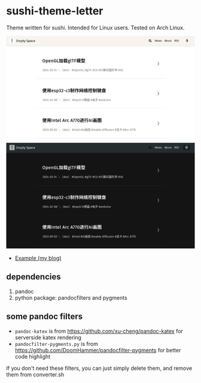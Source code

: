# sushi-theme-letter
Theme written for sushi. Intended for Linux users. Tested on Arch Linux.

![screenshot](_screenshot-light.png)
![screenshot](_screenshot-dark.png)

- [Example (my blog)](https://nth233.top)

## dependencies

1. pandoc
2. python package: pandocfilters and pygments

## some pandoc filters

- `pandoc-katex` is from https://github.com/xu-cheng/pandoc-katex for serverside katex rendering
- `pandocfilter-pygments.py` is from https://github.com/DoomHammer/pandocfilter-pygments for better code highlight

If you don't need these filters, you can just simply delete them, and remove them from converter.sh
